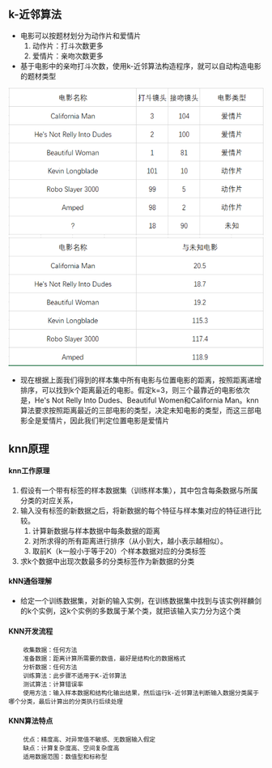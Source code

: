 ## k-近邻算法
* 电影可以按题材划分为动作片和爱情片
    1. 动作片：打斗次数更多
    1. 爱情片：亲吻次数更多
* 基于电影中的亲吻打斗次数，使用k-近邻算法构造程序，就可以自动构造电影的题材类型

![电影评估](电影评估类型.png)
![已知电影](已知电影与未知电影距离.png)
* 现在根据上面我们得到的样本集中所有电影与位置电影的距离，按照距离递增排序，可以找到k个距离最近的电影。假定k=3，则三个最靠近的电影依次是，He's Not Relly Into Dudes、Beautiful Women和California Man。knn算法要求按照距离最近的三部电影的类型，决定未知电影的类型，而这三部电影全是爱情片，因此我们判定位置电影是爱情片

## knn原理
#### knn工作原理
1. 假设有一个带有标签的样本数据集（训练样本集），其中包含每条数据与所属分类的对应关系，
2. 输入没有标签的新数据之后，将新数据的每个特征与样本集对应的特征进行比较。
   1. 计算新数据与样本数据中每条数据的距离
   2. 对所求得的所有距离进行排序（从小到大，越小表示越相似）。
   3. 取前K（k一般小于等于20）个样本数据对应的分类标签
3. 求k个数据中出现次数最多的分类标签作为新数据的分类

#### kNN通俗理解
* 给定一个训练数据集，对新的输入实例，在训练数据集中找到与该实例祥麟剑的k个实例，这k个实例的多数属于某个类，就把该输入实力分为这个类

#### KNN开发流程

        收集数据：任何方法
        准备数据：距离计算所需要的数值，最好是结构化的数据格式
        分析数据：任何方法
        训练算法：此步骤不适用于K-近邻算法
        测试算法：计算错误率
        使用方法：输入样本数据和结构化输出结果，然后运行k-近邻算法判断输入数据分类属于哪个分类，最后计算出的分类执行后续处理

#### KNN算法特点

        优点：精度高、对异常值不敏感、无数据输入假定
        缺点：计算复杂度高、空间复杂度高
        适用数据范围：数值型和标称型
